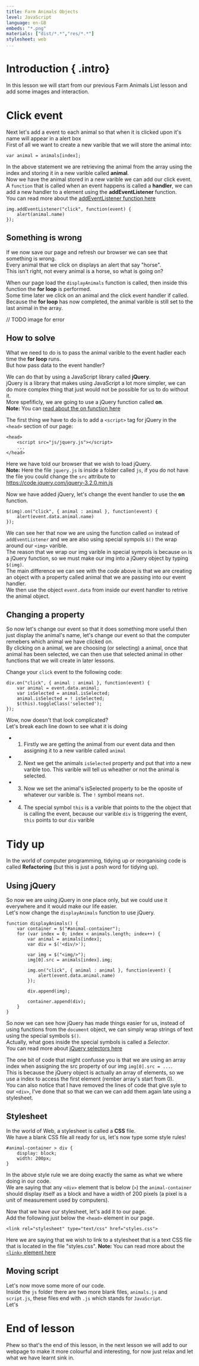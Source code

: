 ```yaml
---
title: Farm Animals Objects
level: JavaScript
language: en-GB
embeds: "*.png"
materials: ["dist/*.*","res/*.*"]
stylesheet: web
...
```


# Introduction { .intro}

In this lesson we will start from our previous Farm Animals List lesson and add some images and interaction.

# Click event

Next let's add a event to each animal so that when it is clicked upon it's name will appear in a alert box<br>
First of all we want to create a new varible that we will store the animal into:

```
var animal = animals[index];
```

In the above statement we are retrieving the animal from the array using the index and storing it in a new varible called <b>animal</b>.<br>
Now we have the animal stored in a new varible we can add our click event.<br>
A `function` that is called when an event happens is called a <b>handler</b>, we can add a new handler to a element using the <b>addEventListener</b> function.<br>
You can read more about the [addEventListener function here](https://www.w3schools.com/js/js_htmldom_eventlistener.asp)

```
img.addEventListener("click", function(event) {
    alert(animal.name)
});
```

## Something is wrong

If we now save our page and refresh our browser we can see that something is wrong.<br>
Every animal that we click on displays an alert that say "horse".<br>
This isn't right, not every animal is a horse, so what is going on?

When our page load the `displayAnimals` function is called, then inside this function the <b>for loop</b> is performed.<br>
Some time later we click on an animal and the click event handler if called.<br>
Because the <b>for loop</b> has now completed, the animal varible is still set to the last animal in the array.

// TODO image for error

## How to solve

What we need to do is to pass the animal varible to the event hadler each time the <b>for loop</b> runs.<br>
But how pass data to the event handler?

We can do that by using a JavaScript library called <b>jQuery</b>.<br>
jQuery is a library that makes using JavaScript a lot more simpler, we can do more complex thing that just would not be possible for us to do without it.<br>
More spefificly, we are going to use a jQuery function called <b>on</b>.<br>
<b>Note:</b> You can [read about the on function here](http://api.jquery.com/on/)

The first thing we have to do is to add a `<script>` tag for jQuery in the `<head>` section of our page:

```
<head>
    <script src="js/jquery.js"></script>
    ...
</head>
```

Here we have told our browser that we wish to load jQuery.<br>
<b>Note:</b> Here the file `jquery.js` is inside a folder called `js`, if you do not have the file you could change the `src` attribute to https://code.jquery.com/jquery-3.2.0.min.js

Now we have added jQuery, let's change the event handler to use the <b>on</b> function.

```
$(img).on("click", { animal : animal }, function(event) {
    alert(event.data.animal.name)
});
```

We can see her that now we are using the function called `on` instead of `addEventListener` and we are also using special sympols `$()` the wrap around our `<img>` varible.<br>
The reason that we wrap our img varible in special sympols is because `on` is a jQuery function, so we must make our img into a jQuery object by typing `$(img)`.<br>
The main difference we can see with the code above is that we are creating an object with a property called animal that we are passing into our event handler.<br>
We then use the object `event.data` from inside our event handler to retrive the animal object.

## Changing a property

So now let's change our event so that it does something more useful then just display the animal's name, let's change our event so that the computer remebers which animal we have clicked on.<br>
By clicking on a animal, we are choosing (or selecting) a animal, once that animal has been selected, we can then use that selected animal in other functions that we will create in later lessons.

Change your `click` event to the following code:

```
div.on("click", { animal : animal }, function(event) {
    var animal = event.data.animal;
    var isSelected = animal.isSelected;
    animal.isSelected = ! isSelected;
    $(this).toggleClass('selected');
});
```

Wow, now doesn't that look complicated?<br>
Let's break each line down to see what it is doing<br>
- 1) Firstly we are getting the animal from our event data and then assigning it to a new varible called `animal`
- 2) Next we get the animals `isSelected` property and put that into a new varible too. This varible will tell us wheather or not the animal is selected.
- 3) Now we set the animal's isSelected property to be the oposite of whatever our varible is.
The `!` symbol means `not`.
- 4) The special symbol `this` is a varible that points to the the object that is calling the event, because our varible `div` is triggering the event, `this` points to our `div` varible


# Tidy up

In the world of computer programming, tidying up or reorganising code is called <b>Refactoring</b> (but this is just a posh word for tidying up).

## Using jQuery

So now we are using jQuery in one place only, but we could use it everywhere and it would make our life easier.<br>
Let's now change the `displayAnimals` function to use jQuery.

```
function displayAnimals() {
    var container = $("#animal-container");
    for (var index = 0; index < animals.length; index++) {
        var animal = animals[index];
        var div = $('<div/>');

        var img = $("<img/>");
        img[0].src = animals[index].img;

        img.on("click", { animal : animal }, function(event) {
            alert(event.data.animal.name)
        });

        div.append(img);

        container.append(div);
    }
}
```

So now we can see how jQuery has made things easier for us, instead of using functions from the `document` object, we can simply wrap strings of text using the special symbols `$()`.<br>
Actually, what goes inside the special symbols is called a <i>Selector</i>.<br>
You can read more about [jQuery selectors here](https://www.w3schools.com/jquery/jquery_selectors.asp)

The one bit of code that might confusse you is that we are using an array index when assigning the src property of our img `img[0].src = ...`.<br>
This is because the jQuery object is actually an array of elements, so we use a index to access the first element (rember array's start from 0).<br>
You can also notice that I have removed the lines of code that give syle to our `<div>`, I've done that so that we can we can add them again late using a stylesheet.

## Stylesheet

In the world of Web, a stylesheet is called a <b>CSS</b> file.<br>
We have a blank CSS file all ready for us, let's now type some style rules!

```
#animal-container > div {
    display: block;
    width: 200px;
}
```

In the above style rule we are doing exactly the same as what we where doing in our code.<br>
We are saying that any `<div>` element that is below (`>`) the `animal-container` should display itself as a block and have a width of 200 pixels (a pixel is a unit of measurement used by computers).

Now that we have our stylesheet, let's add it to our page.<br>
Add the following just below the `<head>` element in our page.

```
<link rel="stylesheet" type="text/css" href="styles.css">
```

Here we are saying that we wish to link to a stylesheet that is a text CSS file that is located in the file "styles.css".
<b>Note:</b> You can read more about the [`<link>` element here](https://www.w3schools.com/tags/tag_link.asp)

## Moving script

Let's now move some more of our code.<br>
Inside the `js` folder there are two more blank files, `animals.js` and `script.js`, these files end with `.js` which stands for `JavaScript`.<br>
Let's 



# End of lesson

Phew so that's the end of this lesson, in the next lesson we will add to our webpage to make it more colourful and interesting, for now just relax and let what we have learnt sink in.

